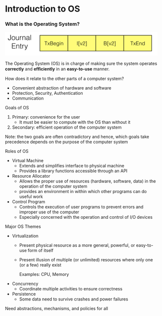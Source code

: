 # Introduction to OS

### What is the Operating System?

![](.gitbook/assets/image%20%285%29.png)

The Operating System \(OS\) is in charge of making sure the system operates **correctly** and **efﬁciently** in an **easy-to-use** manner.

How does it relate to the other parts of a computer system?

* Convenient abstraction of hardware and software
* Protection, Security, Authentication
* Communication

Goals of OS

1. Primary: convenience for the user
   * It must be easier to compute with the OS than without it
2. Secondary: efficient operation of the computer system

Note: the two goals are often contradictory and hence, which goals take precedence depends on the purpose of the computer system

Roles of OS

* Virtual Machine
  * Extends and simplifies interface to physical machine
  * Provides a library functions accessible through an API
* Resource Allocator
  * Allows the proper use of resources \(hardware, software, data\) in the operation of the computer system
  * provides an environment in within which other programs can do useful work
* Control Program
  * Controls the execution of user programs to prevent errors and improper use of the computer
  * Especially concerned with the operation and control of I/O devices

Major OS Themes

* Virtualization
  * Present physical resource as a more general, powerful, or easy-to-use form of itself
  * Present illusion of multiple \(or unlimited\) resources where only one \(or a few\) really exist

    Examples: CPU, Memory
* Concurrency
  * Coordinate multiple activities to ensure correctness
* Persistence
  * Some data need to survive crashes and power failures

Need abstractions, mechanisms, and policies for all

